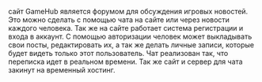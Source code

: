 сайт GameHub является форумом для обсуждения игровых новостей. Это можно сделать с помощью чата на сайте или через новости каждого человека. Так же на сайте работает система регистрации и входа в аккаунт. С помощью авторизации человек может выкладывать свои посты, редактировать их, а так же делать личные записи, которые будет видеть только этот пользователь. Чат реализован так, что переписка идет в реальном времени. Так же сайт и сервер для чата закинут на временный хостинг.
